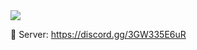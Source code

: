 
<img src="https://lanyard-profile-readme.vercel.app/api/696407272145813505">



:ghost:  Server: https://discord.gg/3GW335E6uR
